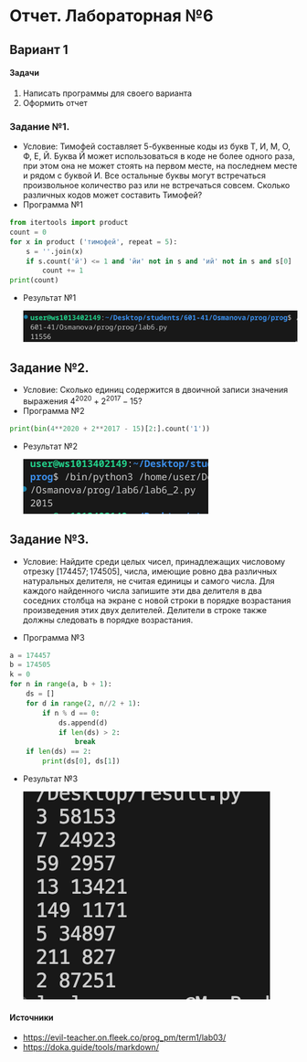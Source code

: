 # Отчет. Лабораторная №6
## Вариант 1
#### Задачи 
1. Написать программы для своего варианта
2. Оформить отчет
   
### Задание №1. 
- Условие:
  Тимофей составляет 5-буквенные коды из букв Т, И, М, О, Ф, Е, Й. Буква Й может использоваться в коде не более одного раза, при этом она не может стоять на первом месте, на последнем месте и рядом с буквой И. Все остальные буквы могут встречаться произвольное количество раз или не встречаться совсем. Сколько различных кодов может составить Тимофей?
- Программа №1
```py
from itertools import product
count = 0
for x in product ('тимофей', repeat = 5):
    s = ''.join(x)
    if s.count('й') <= 1 and 'йи' not in s and 'ий' not in s and s[0] != 'й' and s[1:] != 'й':
        count += 1
print(count)
```
- Результат №1

  ![№1](pics/result_1.png)

## Задание №2.
- Условие:
  Сколько единиц содержится в двоичной записи значения выражения $4^{2020} + 2^{2017} − 15$?
- Программа №2
```py
print(bin(4**2020 + 2**2017 - 15)[2:].count('1'))
```
- Результат №2
 
  ![задание_2](pics/result_2.png)

## Задание №3.
- Условие:
  Найдите среди целых чисел, принадлежащих числовому отрезку [174457; 174505], числа, имеющие ровно два различных натуральных делителя, не считая единицы и самого числа. Для каждого найденного числа запишите эти два делителя в два соседних столбца на экране с новой строки в порядке возрастания произведения этих двух делителей. Делители в строке также должны следовать в порядке возрастания. 
  
- Программа №3
```py
a = 174457
b = 174505
k = 0
for n in range(a, b + 1):
    ds = []
    for d in range(2, n//2 + 1):
        if n % d == 0:
            ds.append(d)
            if len(ds) > 2:
                break
    if len(ds) == 2:
        print(ds[0], ds[1])
```
- Результат №3
 
  ![задание_3](pics/result_3.png)

#### Источники
- https://evil-teacher.on.fleek.co/prog_pm/term1/lab03/
- https://doka.guide/tools/markdown/
